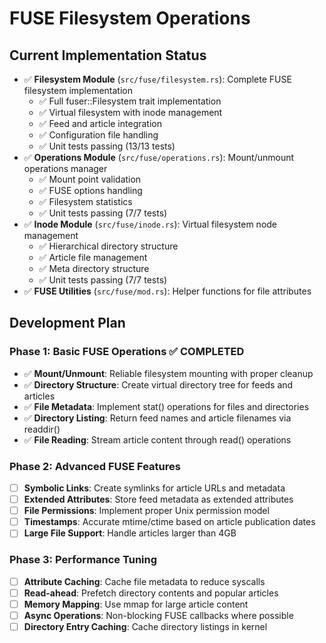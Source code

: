 # FUSE Filesystem Operations

## Current Implementation Status

- ✅ **Filesystem Module** (`src/fuse/filesystem.rs`): Complete FUSE filesystem implementation
  - ✅ Full fuser::Filesystem trait implementation
  - ✅ Virtual filesystem with inode management
  - ✅ Feed and article integration
  - ✅ Configuration file handling
  - ✅ Unit tests passing (13/13 tests)
- ✅ **Operations Module** (`src/fuse/operations.rs`): Mount/unmount operations manager
  - ✅ Mount point validation
  - ✅ FUSE options handling
  - ✅ Filesystem statistics
  - ✅ Unit tests passing (7/7 tests)
- ✅ **Inode Module** (`src/fuse/inode.rs`): Virtual filesystem node management
  - ✅ Hierarchical directory structure
  - ✅ Article file management
  - ✅ Meta directory structure
  - ✅ Unit tests passing (7/7 tests)
- ✅ **FUSE Utilities** (`src/fuse/mod.rs`): Helper functions for file attributes

## Development Plan

### Phase 1: Basic FUSE Operations ✅ COMPLETED
- ✅ **Mount/Unmount**: Reliable filesystem mounting with proper cleanup
- ✅ **Directory Structure**: Create virtual directory tree for feeds and articles
- ✅ **File Metadata**: Implement stat() operations for files and directories
- ✅ **Directory Listing**: Return feed names and article filenames via readdir()
- ✅ **File Reading**: Stream article content through read() operations

### Phase 2: Advanced FUSE Features
- [ ] **Symbolic Links**: Create symlinks for article URLs and metadata
- [ ] **Extended Attributes**: Store feed metadata as extended attributes
- [ ] **File Permissions**: Implement proper Unix permission model
- [ ] **Timestamps**: Accurate mtime/ctime based on article publication dates
- [ ] **Large File Support**: Handle articles larger than 4GB

### Phase 3: Performance Tuning
- [ ] **Attribute Caching**: Cache file metadata to reduce syscalls
- [ ] **Read-ahead**: Prefetch directory contents and popular articles
- [ ] **Memory Mapping**: Use mmap for large article content
- [ ] **Async Operations**: Non-blocking FUSE callbacks where possible
- [ ] **Directory Entry Caching**: Cache directory listings in kernel